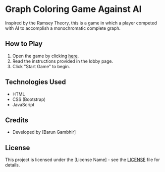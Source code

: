 # Graph Coloring Game Against AI

Inspired by the Ramsey Theory, this is a game in which a player competed with AI to accomplish a monochromatic complete graph.

## How to Play

1. Open the game by clicking [here](https://barungambhir.github.io/ramseyvAI/graphAIgame.html).
2. Read the instructions provided in the lobby page.
3. Click "Start Game" to begin.

## Technologies Used

- HTML
- CSS (Bootstrap)
- JavaScript

## Credits

- Developed by [Barun Gambhir]

## License

This project is licensed under the [License Name] - see the [LICENSE](LICENSE) file for details.
